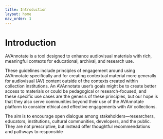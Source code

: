```yaml
---
title: Introduction
layout: home
nav_order: 1
---
```

# Introduction
AVAnnotate is a tool designed to enhance audiovisual materials with rich, meaningful contexts for educational, archival, and research use. 

These guidelines include principles of engagement around using AVAnnotate specifically and for creating contextual material more generally for audiovisual (AV) content outside of the contexts created within collection institutions. An AVAnnotate user’s goals might be to create better access to materials or could be pedagogical or research-focused, and these specific use cases are the genesis of these principles, but our hope is that they also serve communities beyond their use of the AVAnnotate platform to consider ethical and effective engagements with AV collections. 

The aim is to encourage open dialogue among stakeholders—researchers, educators, institutions, cultural communities, developers, and the public. They are not prescriptive, but instead offer thoughtful recommendations and pathways to responsible 
